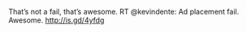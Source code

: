 <!--
id: 221269700
link: http://kevinisom.info/post/221269700/thats-not-a-fail-thats-awesome-rt-kevindente
slug: thats-not-a-fail-thats-awesome-rt-kevindente
date: Sat Oct 24 2009 11:17:55 GMT+1300 (NZDT)
raw: {"blog_name":"kevinisom","id":221269700,"post_url":"http://kevinisom.info/post/221269700/thats-not-a-fail-thats-awesome-rt-kevindente","slug":"thats-not-a-fail-thats-awesome-rt-kevindente","type":"text","date":"2009-10-23 22:17:55 GMT","timestamp":1256336275,"state":"published","format":"html","reblog_key":"SiPILDCf","tags":[],"short_url":"http://tmblr.co/Zw68YyDC4x4","highlighted":[],"feed_item":"http://twitter.com/kev_nz/statuses/5108251953","from_feed_id":"650289","note_count":0,"title":null,"body":"<p>That&#8217;s not a fail, that&#8217;s awesome. RT @kevindente: Ad placement fail. Awesome. <a href=\"http://is.gd/4yfdg\" target=\"_blank\">http://is.gd/4yfdg</a></p>"}
publish: 2009-10-024
tags: 
title: null
-->


That’s not a fail, that’s awesome. RT @kevindente: Ad placement fail.
Awesome. <http://is.gd/4yfdg>


